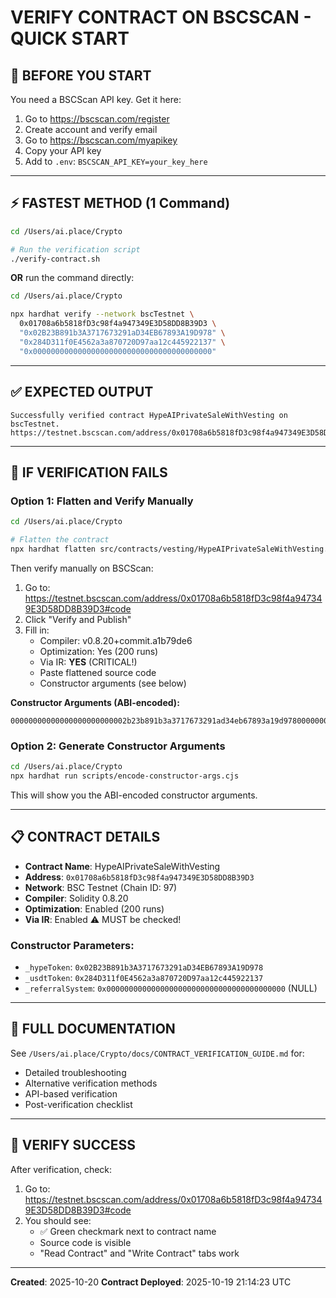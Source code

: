 # VERIFY CONTRACT ON BSCSCAN - QUICK START

## 🚨 BEFORE YOU START

You need a BSCScan API key. Get it here:
1. Go to https://bscscan.com/register
2. Create account and verify email
3. Go to https://bscscan.com/myapikey
4. Copy your API key
5. Add to `.env`: `BSCSCAN_API_KEY=your_key_here`

---

## ⚡ FASTEST METHOD (1 Command)

```bash
cd /Users/ai.place/Crypto

# Run the verification script
./verify-contract.sh
```

**OR** run the command directly:

```bash
cd /Users/ai.place/Crypto

npx hardhat verify --network bscTestnet \
  0x01708a6b5818fD3c98f4a947349E3D58DD8B39D3 \
  "0x02B23B891b3A3717673291aD34EB67893A19D978" \
  "0x284D311f0E4562a3a870720D97aa12c445922137" \
  "0x0000000000000000000000000000000000000000"
```

---

## ✅ EXPECTED OUTPUT

```
Successfully verified contract HypeAIPrivateSaleWithVesting on bscTestnet.
https://testnet.bscscan.com/address/0x01708a6b5818fD3c98f4a947349E3D58DD8B39D3#code
```

---

## 🔧 IF VERIFICATION FAILS

### Option 1: Flatten and Verify Manually

```bash
cd /Users/ai.place/Crypto

# Flatten the contract
npx hardhat flatten src/contracts/vesting/HypeAIPrivateSaleWithVesting.sol > HypeAIPrivateSaleWithVesting-flattened.sol
```

Then verify manually on BSCScan:
1. Go to: https://testnet.bscscan.com/address/0x01708a6b5818fD3c98f4a947349E3D58DD8B39D3#code
2. Click "Verify and Publish"
3. Fill in:
   - Compiler: v0.8.20+commit.a1b79de6
   - Optimization: Yes (200 runs)
   - Via IR: **YES** (CRITICAL!)
   - Paste flattened source code
   - Constructor arguments (see below)

**Constructor Arguments (ABI-encoded):**
```
00000000000000000000000002b23b891b3a3717673291ad34eb67893a19d978000000000000000000000000284d311f0e4562a3a870720d97aa12c4459221370000000000000000000000000000000000000000000000000000000000000000
```

### Option 2: Generate Constructor Arguments

```bash
cd /Users/ai.place/Crypto
npx hardhat run scripts/encode-constructor-args.cjs
```

This will show you the ABI-encoded constructor arguments.

---

## 📋 CONTRACT DETAILS

- **Contract Name**: HypeAIPrivateSaleWithVesting
- **Address**: `0x01708a6b5818fD3c98f4a947349E3D58DD8B39D3`
- **Network**: BSC Testnet (Chain ID: 97)
- **Compiler**: Solidity 0.8.20
- **Optimization**: Enabled (200 runs)
- **Via IR**: Enabled ⚠️ MUST be checked!

### Constructor Parameters:
- `_hypeToken`: `0x02B23B891b3A3717673291aD34EB67893A19D978`
- `_usdtToken`: `0x284D311f0E4562a3a870720D97aa12c445922137`
- `_referralSystem`: `0x0000000000000000000000000000000000000000` (NULL)

---

## 📖 FULL DOCUMENTATION

See `/Users/ai.place/Crypto/docs/CONTRACT_VERIFICATION_GUIDE.md` for:
- Detailed troubleshooting
- Alternative verification methods
- API-based verification
- Post-verification checklist

---

## 🎯 VERIFY SUCCESS

After verification, check:
1. Go to: https://testnet.bscscan.com/address/0x01708a6b5818fD3c98f4a947349E3D58DD8B39D3#code
2. You should see:
   - ✅ Green checkmark next to contract name
   - Source code is visible
   - "Read Contract" and "Write Contract" tabs work

---

**Created**: 2025-10-20
**Contract Deployed**: 2025-10-19 21:14:23 UTC
